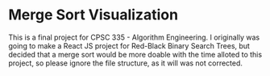 # Merge Sort Visualization
This is a final project for CPSC 335 - Algorithm Engineering.  I originally was going to make a React JS project for Red-Black Binary Search Trees, but decided that a merge sort would be more doable with the time alloted to this project, so please ignore the file structure, as it will was not corrected.




